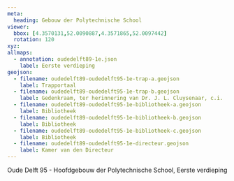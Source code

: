 ```yaml
---
meta:
  heading: Gebouw der Polytechnische School
viewer:
  bbox: [4.3570131,52.0090887,4.3571865,52.0097442]
  rotation: 120
xyz:
allmaps:
  - annotation: oudedelft89-1e.json
    label: Eerste verdieping
geojson:
  - filename: oudedelft89-oudedelft95-1e-trap-a.geojson
    label: Trapportaal
  - filename: oudedelft89-oudedelft95-1e-trap-b.geojson
    label: Gedenkraam, ter herinnering van Dr. J. L. Cluysenaar, c.i.
  - filename: oudedelft89-oudedelft95-1e-bibliotheek-a.geojson
    label: Bibliotheek
  - filename: oudedelft89-oudedelft95-1e-bibliotheek-b.geojson
    label: Bibliotheek
  - filename: oudedelft89-oudedelft95-1e-bibliotheek-c.geojson
    label: Bibliotheek
  - filename: oudedelft89-oudedelft95-1e-directeur.geojson
    label: Kamer van den Directeur
---
```

Oude Delft 95 - Hoofdgebouw der Polytechnische School, Eerste verdieping